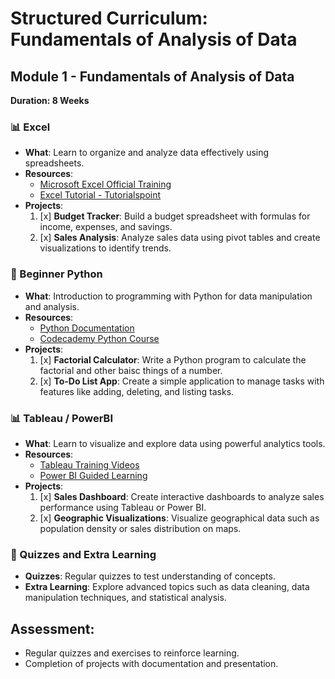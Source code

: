 # Structured Curriculum: Fundamentals of Analysis of Data

## Module 1 - Fundamentals of Analysis of Data

**Duration: 8 Weeks**

### 📊 Excel
- **What**: Learn to organize and analyze data effectively using spreadsheets.
- **Resources**:
  - [Microsoft Excel Official Training](https://support.microsoft.com/en-us/excel)
  - [Excel Tutorial - Tutorialspoint](https://www.tutorialspoint.com/excel/index.htm)
- **Projects**:
  1. [x] **Budget Tracker**: Build a budget spreadsheet with formulas for income, expenses, and savings.
  2. [x] **Sales Analysis**: Analyze sales data using pivot tables and create visualizations to identify trends.

### 🐍 Beginner Python
- **What**: Introduction to programming with Python for data manipulation and analysis.
- **Resources**:
  - [Python Documentation](https://docs.python.org/3/tutorial/index.html)
  - [Codecademy Python Course](https://www.codecademy.com/learn/learn-python-3)
- **Projects**:
  1. [x] **Factorial Calculator**: Write a Python program to calculate the factorial and other baisc things of a number.
  2. [x] **To-Do List App**: Create a simple application to manage tasks with features like adding, deleting, and listing tasks.

### 📊 Tableau / PowerBI
- **What**: Learn to visualize and explore data using powerful analytics tools.
- **Resources**:
  - [Tableau Training Videos](https://www.tableau.com/learn/training)
  - [Power BI Guided Learning](https://docs.microsoft.com/en-us/power-bi/guided-learning/)
- **Projects**:
  1. [x] **Sales Dashboard**: Create interactive dashboards to analyze sales performance using Tableau or Power BI.
  2. [x] **Geographic Visualizations**: Visualize geographical data such as population density or sales distribution on maps.

### 🧠 Quizzes and Extra Learning
- **Quizzes**: Regular quizzes to test understanding of concepts.
- **Extra Learning**: Explore advanced topics such as data cleaning, data manipulation techniques, and statistical analysis.

## Assessment:
- Regular quizzes and exercises to reinforce learning.
- Completion of projects with documentation and presentation.
